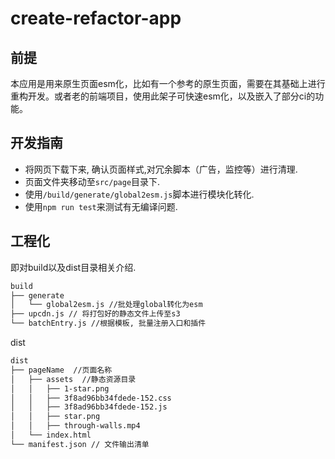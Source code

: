# create-refactor-app
## 前提
本应用是用来原生页面esm化，比如有一个参考的原生页面，需要在其基础上进行重构开发。或者老的前端项目，使用此架子可快速esm化，以及嵌入了部分ci的功能。

## 开发指南
- 将网页下载下来, 确认页面样式,对冗余脚本（广告，监控等）进行清理.
- 页面文件夹移动至`src/page`目录下.
- 使用`/build/generate/global2esm.js`脚本进行模块化转化.
- 使用`npm run test`来测试有无编译问题.

## 工程化
即对build以及dist目录相关介绍.
```sh
build
├── generate
│   └── global2esm.js //批处理global转化为esm
├── upcdn.js // 将打包好的静态文件上传至s3
└── batchEntry.js //根据模板, 批量注册入口和插件
```
dist

```sh
dist
├── pageName  //页面名称
│   ├── assets	//静态资源目录
│   │   ├── 1-star.png
│   │   ├── 3f8ad96bb34fdede-152.css
│   │   ├── 3f8ad96bb34fdede-152.js
│   │   ├── star.png
│   │   ├── through-walls.mp4
│   └── index.html
└── manifest.json // 文件输出清单
```
